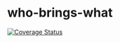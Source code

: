 # who-brings-what

[![Coverage Status](https://coveralls.io/repos/github/Hypernikao/who-brings-what/badge.svg?branch=dev)](https://coveralls.io/github/Hypernikao/who-brings-what?branch=dev)
